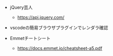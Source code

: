 - jQuery芸人
  - https://api.jquery.com/

- vscodeの簡易ブラウザプラグインでレンダラ確認

- Emmetチートシート
  - https://docs.emmet.io/cheatsheet-a5.pdf
